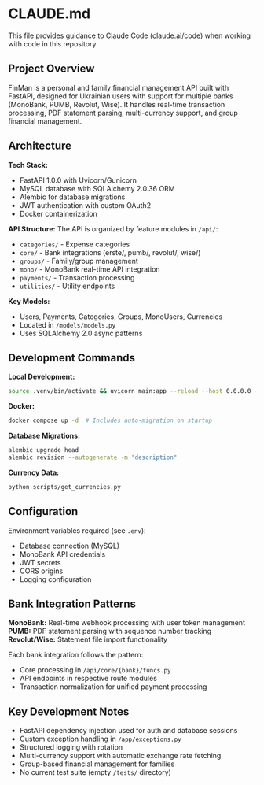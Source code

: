# CLAUDE.md

This file provides guidance to Claude Code (claude.ai/code) when working with code in this repository.

## Project Overview

FinMan is a personal and family financial management API built with FastAPI, designed for Ukrainian users with support for multiple banks (MonoBank, PUMB, Revolut, Wise). It handles real-time transaction processing, PDF statement parsing, multi-currency support, and group financial management.

## Architecture

**Tech Stack:**
- FastAPI 1.0.0 with Uvicorn/Gunicorn
- MySQL database with SQLAlchemy 2.0.36 ORM
- Alembic for database migrations
- JWT authentication with custom OAuth2
- Docker containerization

**API Structure:**
The API is organized by feature modules in `/api/`:
- `categories/` - Expense categories
- `core/` - Bank integrations (erste/, pumb/, revolut/, wise/)
- `groups/` - Family/group management
- `mono/` - MonoBank real-time API integration
- `payments/` - Transaction processing
- `utilities/` - Utility endpoints

**Key Models:**
- Users, Payments, Categories, Groups, MonoUsers, Currencies
- Located in `/models/models.py`
- Uses SQLAlchemy 2.0 async patterns

## Development Commands

**Local Development:**
```bash
source .venv/bin/activate && uvicorn main:app --reload --host 0.0.0.0 --port 8090 --workers 2
```

**Docker:**
```bash
docker compose up -d  # Includes auto-migration on startup
```

**Database Migrations:**
```bash
alembic upgrade head
alembic revision --autogenerate -m "description"
```

**Currency Data:**
```bash
python scripts/get_currencies.py
```

## Configuration

Environment variables required (see `.env`):
- Database connection (MySQL)
- MonoBank API credentials
- JWT secrets
- CORS origins
- Logging configuration

## Bank Integration Patterns

**MonoBank:** Real-time webhook processing with user token management
**PUMB:** PDF statement parsing with sequence number tracking
**Revolut/Wise:** Statement file import functionality

Each bank integration follows the pattern:
- Core processing in `/api/core/{bank}/funcs.py`
- API endpoints in respective route modules
- Transaction normalization for unified payment processing

## Key Development Notes

- FastAPI dependency injection used for auth and database sessions
- Custom exception handling in `/app/exceptions.py`
- Structured logging with rotation
- Multi-currency support with automatic exchange rate fetching
- Group-based financial management for families
- No current test suite (empty `/tests/` directory)